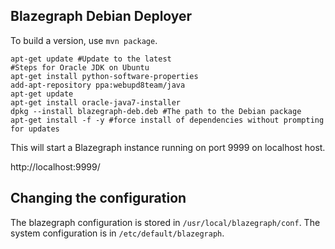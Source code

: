 Blazegraph Debian Deployer
-----------------

To build a version, use `mvn package`.  

```
apt-get update #Update to the latest
#Steps for Oracle JDK on Ubuntu
apt-get install python-software-properties
add-apt-repository ppa:webupd8team/java
apt-get update
apt-get install oracle-java7-installer
dpkg --install blazegraph-deb.deb #The path to the Debian package
apt-get install -f -y #force install of dependencies without prompting for updates
```


This will start a Blazegraph instance running on port 9999 on localhost host.

http://localhost:9999/


Changing the configuration
-----------------

The blazegraph configuration is stored in `/usr/local/blazegraph/conf`.  The system configuration is in `/etc/default/blazegraph`.

